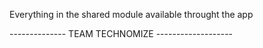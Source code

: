 Everything in the shared module available throught the app

-------------- TEAM TECHNOMIZE -------------------